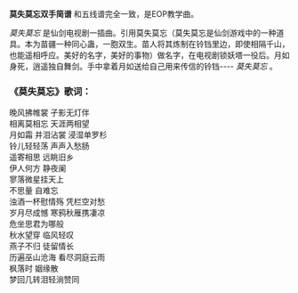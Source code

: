 

**莫失莫忘双手简谱** 和五线谱完全一致，是EOP教学曲。

_莫失莫忘_
是仙剑电视剧一插曲。引用莫失莫忘（莫失莫忘是仙剑游戏中的一种道具。本为苗疆一种同心蛊，一胞双生。苗人将其炼制在铃铛里边，即使相隔千山，也能遥相呼应。美好的名字，美好的事物）做名字，在电视剧锁妖塔一役后。月如身死，逍遥独自舞剑。手中拿着月如送给自己用来传信的铃铛----
_莫失莫忘_ 。

### 《莫失莫忘》歌词：

晚风拂帷裳 孑影无灯伴  
相离莫相忘 天涯两相望  
月如霜 并泪沾裳 浸湿单罗杉  
铃儿轻轻荡 声声入愁肠  
遥寄相思 远眺旧乡  
伊人何方 静夜阑  
寥落微星挂天上  
不思量 自难忘  
浊酒一杯慰情殇 凭栏空对愁  
岁月尽成憾 寒鸦秋雁携凄凉  
危坐思君为哪般  
秋水望穿 临风轻叹  
燕子不归 徒留情长  
历遍巫山沧海 看尽洞庭云雨  
枫落时 姻缘散  
梦回几转泪轻淌赞同

